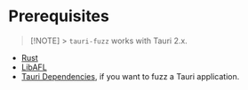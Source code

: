 # Prerequisites

> [!NOTE] > `tauri-fuzz` works with Tauri 2.x.

- [Rust](https://www.rust-lang.org/tools/install)
- [LibAFL](https://github.com/AFLplusplus/LibAFL)
- [Tauri Dependencies](https://tauri.app/start/prerequisites/), if you want to fuzz a Tauri application.
